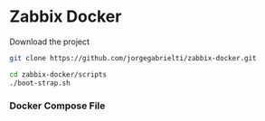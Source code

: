 # Zabbix Docker

Download the project
```bash
git clone https://github.com/jorgegabrielti/zabbix-docker.git
```

```bash
cd zabbix-docker/scripts
./boot-strap.sh
```

### Docker Compose File

